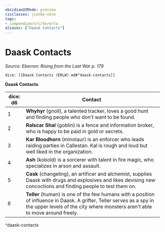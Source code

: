 ```yaml
---
obsidianUIMode: preview
cssclasses: json5e-note
tags:
- compendium/src/5e/erlw
aliases: ["Daask Contacts"]
---
```

# Daask Contacts
*Source: Eberron: Rising from the Last War p. 179* 

`dice: [[Daask Contacts (ERLW).md#^daask-contacts]]`

**Daask Contacts**

| dice: d6 | Contact |
|----------|---------|
| 1 | **Whyhyr** (gnoll), a talented tracker, loves a good hunt and finding people who don't want to be found. |
| 2 | **Ralscar Shal** (goblin) is a fence and information broker, who is happy to be paid in gold or secrets. |
| 3 | **Kar Bloodhorn** (minotaur) is an enforcer who leads raiding parties in Callestan. Kal is rough and loud but well liked in the organization. |
| 4 | **Ash** (kobold) is a sorcerer with talent in fire magic, who specializes in arson and assault. |
| 5 | **Cask** (changeling), an artificer and alchemist, supplies Daask with drugs and explosives and likes devising new concoctions and finding people to test them on. |
| 6 | **Teller** (human) is one of the few humans with a position of influence in Daask. A grifter, Teller serves as a spy in the upper levels of the city where monsters aren't able to move around freely. |
^daask-contacts